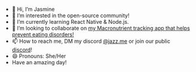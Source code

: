 - 👋 Hi, I’m Jasmine
- 👀 I’m interested in the open-source community!
- 🌱 I’m currently learning React Native & Node.js.
- 💞️ I’m looking to collaborate on [my Macronutrient tracking app that helps prevent eating disorders!](https://github.com/Jasminestrone/My-Macro-Coach)
- 📫 How to reach me, DM my discord [@jazz.me](https://discord.com/users/725838709445886094) or join our public [discord](https://discord.gg/BUc4ZBJjF5)!
- 😄 Pronouns: She/Her
- Have an amazing day!

<!---
MyMacroCoach/MyMacroCoach is a ✨ special ✨ repository because its `README.md` (this file) appears on your GitHub profile.
You can click the Preview link to take a look at your changes.
--->
